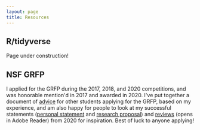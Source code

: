```yaml
---
layout: page
title: Resources
---
```


## R/tidyverse

Page under construction!

## NSF GRFP

I applied for the GRFP during the 2017, 2018, and 2020 competitions, and was honorable mention'd in 2017 and awarded in 2020. I've put together a document of [advice](/pdf/GRFP_advice_Driscoll.pdf) for other students applying for the GRFP, based on my experience, and am also happy for people to look at my successful statements ([personal statement](/pdf/Driscoll_personal_statement.pdf) and [research proposal](/pdf/Driscoll_research_proposal.pdf)) and [reviews](/pdf/Driscoll_GRFP_reviews_2020.do) (opens in Adobe Reader) from 2020 for inspiration. Best of luck to anyone applying!

